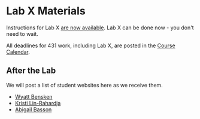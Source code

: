 # Lab X Materials

Instructions for Lab X [are now available](https://github.com/THOMASELOVE/431-2021/blob/main/labs/labX/labX.md). Lab X can be done now - you don't need to wait.

All deadlines for 431 work, including Lab X, are posted in the [Course Calendar](https://thomaselove.github.io/431/calendar.html).

## After the Lab

We will post a list of student websites here as we receive them.

- [Wyatt Bensken](https://wyattbensken.com/)
- [Kristi Lin-Rahardja](https://kristilinr.netlify.app/)
- [Abigail Basson](https://www.abigailbasson.me/)

